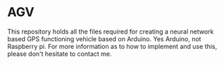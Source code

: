 # AGV
This repository holds all the files required for creating a neural network based GPS functioning vehicle based on Arduino. Yes Arduino, not Raspberry pi.
For more information as to how to implement and use this, please don't hesitate to contact me.
